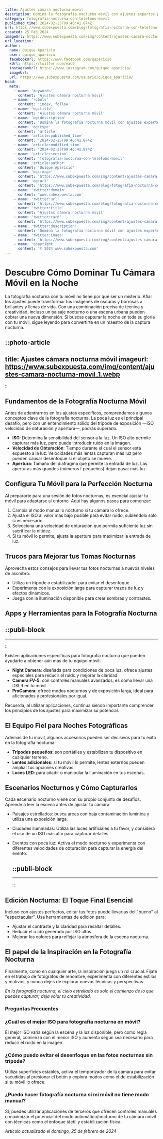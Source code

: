 ```yaml
---
title: Ajustes cámara nocturna móvil
description: Domina la fotografía nocturna móvil con ajustes expertos para capturar imágenes impresionantes incluso en la oscuridad. ¡Explora cómo aquí!
category: fotografia-nocturna-con-telefono-movil
published_time: 2024-02-25T09:46:41.874Z
url: https://www.subexpuesta.com/blog/fotografia-nocturna-con-telefono-movil/ajustes-camara-nocturna-movil
created: 25 Feb 2024
imageUrl: https://www.subexpuesta.com/img/content/ajustes-camara-nocturna-movil_1.webp
url_location:
author:
  name: Quique Aparicio
  user: quique_aparicio
  facebookUrl: https://www.facebook.com/qaparicio
  xUrl: https://twitter.com/eac9
  instagramUrl: https://www.instagram.com/quique_aparicio/
  imageUrl: 
  url: https://www.subexpuesta.com/usuario/quique_aparicio/
head:
  meta:
    - name: 'keywords'
      content: 'Ajustes cámara nocturna móvil'
    - name: 'robots'
      content: 'index, follow'
    - name: 'og:title'
      content: 'Ajustes cámara nocturna móvil'
    - name: 'og:description'
      content: 'Domina la fotografía nocturna móvil con ajustes expertos para capturar imágenes impresionantes incluso en la oscuridad. ¡Explora cómo aquí!'
    - name: 'og:type'
      content: 'article'
    - name: 'article:published_time'
      content: '2024-02-25T09:46:41.874Z'
    - name: 'article:modified_time'
      content: '2024-02-25T09:46:41.874Z'
    - name: 'article:section'
      content: 'fotografia-nocturna-con-telefono-movil'
    - name: 'article:author'
      content: 'Quique Aparicio'
    - name: 'og:image'
      content: 'https://www.subexpuesta.com/img/content/ajustes-camara-nocturna-movil_1.webp'
    - name: 'og:url'
      content: 'https://www.subexpuesta.com/blog/fotografia-nocturna-con-telefono-movil/ajustes-camara-nocturna-movil'
    - name: 'twitter:domain'
      content: 'www.subexpuesta.com'
    - name: 'twitter:url'
      content: 'https://www.subexpuesta.com/blog/fotografia-nocturna-con-telefono-movil/ajustes-camara-nocturna-movil'
    - name: 'twitter:title'
      content: 'Ajustes cámara nocturna móvil'
    - name: 'twitter:card'
      content: 'https://www.subexpuesta.com/img/content/ajustes-camara-nocturna-movil_1.webp'
    - name: 'twitter:description'
      content: 'Domina la fotografía nocturna móvil con ajustes expertos para capturar imágenes impresionantes incluso en la oscuridad. ¡Explora cómo aquí!'
    - name: 'twitter:image'
      content: 'https://www.subexpuesta.com/img/content/ajustes-camara-nocturna-movil_1.webp'
    - name: 'copyright'
      content: '© 2024 www.subexpuesta.com'
---
```

# Descubre Cómo Dominar Tu Cámara Móvil en la Noche

La fotografía nocturna con tu móvil no tiene por qué ser un misterio. Afiar los ajustes puede transformar tus imágenes de oscuras y borrosas a brillantes y llenas de vida. Con una combinación precisa de técnica y creatividad, incluso un paisaje nocturno o una escena urbana pueden cobrar una nueva dimensión. Si buscas capturar la noche en toda su gloria con tu móvil, sigue leyendo para convertirte en un maestro de la captura nocturna.


::photo-article
---
title: Ajustes cámara nocturna móvil
imageurl: https://www.subexpuesta.com/img/content/ajustes-camara-nocturna-movil_1.webp
---
::



## Fundamentos de la Fotografía Nocturna Móvil

Antes de adentrarnos en los ajustes específicos, comprendamos algunos conceptos clave de la fotografía nocturna. La poca luz es el principal desafío, pero con un entendimiento sólido del trípode de exposición —ISO, velocidad de obturación y apertura—, podrás superarlo.

- **ISO**: Determina la sensibilidad del sensor a la luz. Un ISO alto permite capturar más luz, pero puede introducir ruido en la imagen.
- **Velocidad de Obturación**: Tiempo durante el cual el sensor está expuesto a la luz. Velocidades más lentas capturan más luz pero pueden causar desenfoque si el objeto se mueve.
- **Apertura**: Tamaño del diafragma que permite la entrada de luz. Las aperturas más grandes (números f pequeños) dejan pasar más luz.

## Configura Tu Móvil para la Perfección Nocturna

Al prepararte para una sesión de fotos nocturnas, es esencial ajustar tu móvil para adaptarse al entorno. Aquí hay algunos pasos para comenzar:

1. Cambia al modo manual o nocturno si tu cámara lo ofrece.
2. Ajusta el ISO al valor más bajo posible para evitar ruido, subiéndolo solo si es necesario.
3. Selecciona una velocidad de obturación que permita suficiente luz sin sacrificar la nitidez.
4. Si tu móvil lo permite, ajusta la apertura para maximizar la entrada de luz.

## Trucos para Mejorar tus Tomas Nocturnas

Aprovecha estos consejos para llevar tus fotos nocturnas a nuevos niveles de asombro:

- Utiliza un trípode o estabilizador para evitar el desenfoque.
- Experimenta con la exposición larga para capturar trazos de luz y efectos dinámicos.
- Juega con la iluminación disponible para crear sombras y contrastes.

## Apps y Herramientas para la Fotografía Nocturna


  ::publi-block
  ---
  ---
  ::
  
  

Existen aplicaciones específicas para fotografía nocturna que pueden ayudarte a obtener aún más de tu equipo móvil:

- **Night Camera**: diseñada para condiciones de poca luz, ofrece ajustes especiales para reducir el ruido y mejorar la claridad.
- **Camera FV-5**: con controles manuales avanzados, es como llevar una DSLR en tu móvil.
- **ProCamera**: ofrece modos nocturnos y de exposición larga, ideal para aficionados y profesionales por igual.

Recuerda, al utilizar aplicaciones, continúa siendo importante comprender los principios de los ajustes para maximizar su potencial.

## El Equipo Fiel para Noches Fotográficas

Además de tu móvil, algunos accesorios pueden ser decisivos para tu éxito en la fotografía nocturna:

- **Trípodes pequeños**: son portátiles y estabilizan tu dispositivo en cualquier terreno.
- **Lentes adicionales**: si tu móvil lo permite, lentes externos pueden ampliar tus opciones creativas.
- **Luces LED**: para añadir o manipular la iluminación en tus escenas.

## Escenarios Nocturnos y Cómo Capturarlos

Cada escenario nocturno viene con su propio conjunto de desafíos. Aprende a leer la escena antes de ajustar tu cámara:

- Paisajes estrellados: busca áreas con baja contaminación lumínica y utiliza una exposición larga.
- Ciudades iluminadas: Utiliza las luces artificiales a tu favor, y considera el uso de un ISO más alto para capturar detalles.
- Eventos con poca luz: Activa el modo nocturno y experimenta con diferentes velocidades de obturación para capturar la energía del evento.


  ::publi-block
  ---
  ---
  ::
  
  

## Edición Nocturna: El Toque Final Esencial

Incluso con ajustes perfectos, editar tus fotos puede llevarlas del "bueno" al "espectacular". Usa herramientas de edición para:

- Ajustar el contraste y la claridad para resaltar detalles.
- Reducir el ruido generado por ISO altos.
- Mejorar los colores para reflejar la atmósfera de la escena nocturna.

## El papel de la Inspiración en la Fotografía Nocturna

Finalmente, como en cualquier arte, la inspiración juega un rol crucial. Fíjate en el trabajo de fotógrafos de renombre, experimenta con diferentes estilos y motivos, y nunca dejes de explorar nuevas técnicas y perspectivas.

*En la fotografía nocturna, el cielo estrellado es solo el comienzo de lo que puedes capturar; deja volar tu creatividad.*

### Preguntas Frecuentes

### ¿Cuál es el mejor ISO para fotografía nocturna en móvil?

El mejor ISO varía según la escena y la luz disponible, pero como regla general, comienza con el menor ISO y aumenta según sea necesario para reducir el ruido en la imagen.

### ¿Cómo puedo evitar el desenfoque en las fotos nocturnas sin trípode?

Utiliza superficies estables, activa el temporizador de la cámara para evitar sacudidas al presionar el botón y explora modos como el de estabilización si tu móvil lo ofrece.

### ¿Puedo hacer fotografía nocturna si mi móvil no tiene modo manual?

Sí, puedes utilizar aplicaciones de terceros que ofrecen controles manuales o maximizar el potencial del modo automático/nocturno de tu cámara móvil con técnicas como el enfoque táctil y estabilización física.

_Artículo actualizado el domingo, 25 de febrero de 2024_